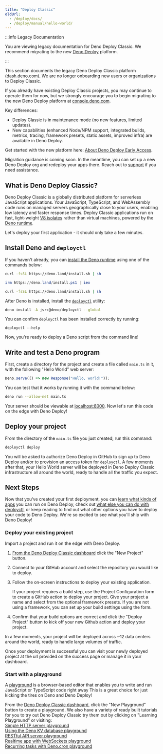 ```yaml
---
title: "Deploy Classic"
oldUrl:
  - /deploy/docs/
  - /deploy/manual/hello-world/
---
```


:::info Legacy Documentation

You are viewing legacy documentation for Deno Deploy Classic. We recommend
migrating to the new <a href="/deploy/">Deno Deploy</a> platform.

:::

This section documents the legacy Deno Deploy Classic platform (dash.deno.com).
We are no longer onboarding new users or organizations to Deploy Classic.

If you already have existing Deploy Classic projects, you may continue to
operate them for now, but we strongly encourage you to begin migrating to the
new Deno Deploy platform at [console.deno.com](https://console.deno.com).

Key differences:

- Deploy Classic is in maintenance mode (no new features, limited updates).
- New capabilities (enhanced Node/NPM support, integrated builds, metrics,
  tracing, framework presets, static assets, improved infra) are available in
  Deno Deploy.

Get started with the new platform here:
[About Deno Deploy Early Access](/deploy/).

Migration guidance is coming soon. In the meantime, you can set up a new Deno
Deploy org and redeploy your apps there. Reach out to
<a href="mailto:support@deno.com">support</a> if you need assistance.

## What is Deno Deploy Classic?

Deno Deploy Classic is a globally distributed platform for serverless JavaScript
applications. Your JavaScript, TypeScript, and WebAssembly code runs on managed
servers geographically close to your users, enabling low latency and faster
response times. Deploy Classic applications run on fast, light-weight
[V8 isolates](https://deno.com/blog/anatomy-isolate-cloud) rather than virtual
machines, powered by the [Deno runtime](/runtime/manual).

Let's deploy your first application - it should only take a few minutes.

## Install Deno and `deployctl`

If you haven't already, you can
[install the Deno runtime](/runtime/getting_started/installation) using one of
the commands below:

<deno-tabs group-id="operating-systems">
<deno-tab value="mac" label="macOS" default>

```sh
curl -fsSL https://deno.land/install.sh | sh
```

</deno-tab>
<deno-tab value="windows" label="Windows">

```powershell
irm https://deno.land/install.ps1 | iex
```

</deno-tab>
<deno-tab value="linux" label="Linux">

```sh
curl -fsSL https://deno.land/install.sh | sh
```

</deno-tab>
</deno-tabs>

After Deno is installed, install the [`deployctl`](./deployctl.md) utility:

```sh
deno install -A jsr:@deno/deployctl --global
```

You can confirm `deployctl` has been installed correctly by running:

```console
deployctl --help
```

Now, you're ready to deploy a Deno script from the command line!

## Write and test a Deno program

First, create a directory for the project and create a file called `main.ts` in
it, with the following "Hello World" web server:

```ts title="main.ts"
Deno.serve(() => new Response("Hello, world!"));
```

You can test that it works by running it with the command below:

```sh
deno run --allow-net main.ts
```

Your server should be viewable at [localhost:8000](http://localhost:8000). Now
let's run this code on the edge with Deno Deploy!

## Deploy your project

From the directory of the `main.ts` file you just created, run this command:

```sh
deployctl deploy
```

You will be asked to authorize Deno Deploy in GitHub to sign up to Deno Deploy
and/or to provision an access token for `deployctl`. A few moments after that,
your Hello World server will be deployed in Deno Deploy Classic infrastructure
all around the world, ready to handle all the traffic you expect.

## Next Steps

Now that you've created your first deployment, you can
[learn what kinds of apps](./use-cases.md) you can run on Deno Deploy, check out
[what else you can do with deployctl](./deployctl.md), or keep reading to find
out what other options you have to deploy your code to Deno Deploy. We're so
excited to see what you'll ship with Deno Deploy!

### Deploy your existing project

Import a project and run it on the edge with Deno Deploy.

1. [From the Deno Deploy Classic dashboard](https://dash.deno.com) click the
   "New Project" button.

2. Connect to your GitHub account and select the repository you would like to
   deploy.

3. Follow the on-screen instructions to deploy your existing application.

   If your project requires a build step, use the Project Configuration form to
   create a GitHub action to deploy your project. Give your project a name and
   select from the optional framework presets. If you are not using a framework,
   you can set up your build settings using the form.

4. Confirm that your build options are correct and click the "Deploy Project"
   button to kick off your new Github action and deploy your project.

In a few moments, your project will be deployed across ~12 data centers around
the world, ready to handle large volumes of traffic.

Once your deployment is successful you can visit your newly deployed project at
the url provided on the success page or manage it in your dashboard.

### Start with a playground

A [playground](./playgrounds.md) is a browser-based editor that enables you to
write and run JavaScript or TypeScript code right away This is a great choice
for just kicking the tires on Deno and Deno Deploy!

From the [Deno Deploy Classic dashboard](https://dash.deno.com), click the "New
Playground" button to create a playground. We also have a variety of ready built
tutorials for you to try out Deno Deploy Classic try them out by clicking on
"Learning Playground" or visiting:\
[Simple HTTP server playground](https://dash.deno.com/tutorial/tutorial-http)\
[Using the Deno KV database playground](https://dash.deno.com/tutorial/tutorial-http-kv)\
[RESTful API server playground](https://dash.deno.com/tutorial/tutorial-restful)\
[Realtime app with WebSockets playground](https://dash.deno.com/tutorial/tutorial-websocket)\
[Recurring tasks with Deno.cron playground](https://dash.deno.com/tutorial/tutorial-cron)
